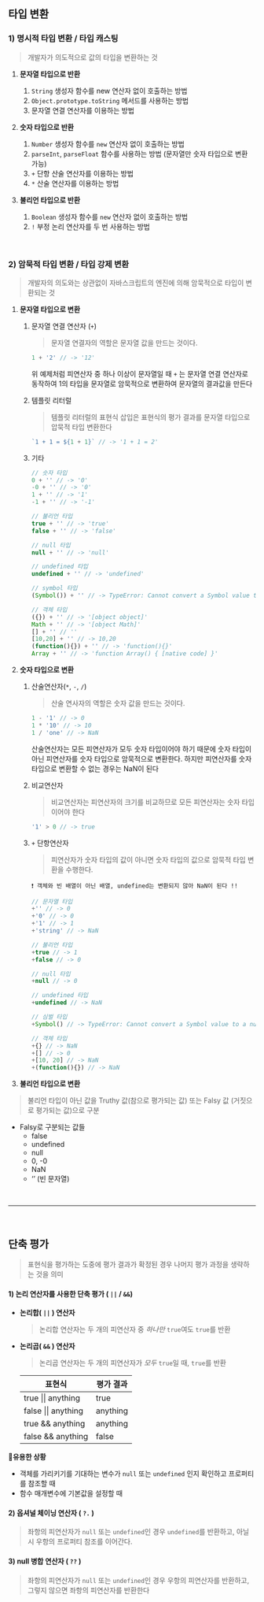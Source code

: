 ## 타입 변환

### 1) **명시적 타입 변환 / 타입 캐스팅**
> 개발자가 의도적으로 값의 타입을 변환하는 것

1. **문자열 타입으로 반환**
    1. `String` 생성자 함수를 new 연산자 없이 호출하는 방법
    2. `Object.prototype.toString` 메서드를 사용하는 방법
    3. 문자열 연결 연산자를 이용하는 방법
    
2. **숫자 타입으로 반환**
    1. `Number` 생성자 함수를 `new` 연산자 없이 호출하는 방법
    2. `parseInt`, `parseFloat` 함수를 사용하는 방법 (문자열만 숫자 타입으로 변환 가능)
    3. `+` 단항 산술 연산자를 이용하는 방법
    4. `*` 산술 연산자를 이용하는 방법
    
3. **불리언 타입으로 반환**
    1. `Boolean` 생성자 함수를 `new` 연산자 없이 호출하는 방법
    2. `!` 부정 논리 연산자를 두 번 사용하는 방법

<br/>

### 2) **암묵적 타입 변환 / 타입 강제 변환**
> 개발자의 의도와는 상관없이 자바스크립트의 엔진에 의해 암묵적으로 타입이 변환되는 것

1. **문자열 타입으로 변환**
    1. 문자열 연결 연산자 (`+`)
        > 문자열 연결자의 역할은 문자열 값을 만드는 것이다.
        
        ```jsx
        1 + '2' // -> '12'
        ```
        
        위 예제처럼 피연산자 중 하나 이상이 문자열일 때 `+` 는 문자열 연결 연산자로 동작하여 1의 타입을 문자열로 암묵적으로 변환하여 문자열의 결과값을 만든다
        
    2. 템플릿 리터럴
        > 템플릿 리터럴의 표현식 삽입은 표현식의 평가 결과를 문자열 타입으로 압묵적 타입 변환한다
        
        ```jsx
        `1 + 1 = ${1 + 1}` // -> '1 + 1 = 2'
        ```
        
    3. 기타
        ```jsx
        // 숫자 타입
        0 + '' // -> '0'
        -0 + '' // -> '0'
        1 + '' // -> '1'
        -1 + '' // -> '-1' 
        
        // 불리언 타입
        true + '' // -> 'true'
        false + '' // -> 'false'
        
        // null 타입
        null + '' // -> 'null'
        
        // undefined 타입
        undefined + '' // -> 'undefined'
        
        // symbol 타입
        (Symbol()) + '' // -> TypeError: Cannot convert a Symbol value to a string
        
        // 객체 타입
        ({}) + '' // -> '[object object]'
        Math + '' // -> '[object Math]'
        [] + '' // ''
        [10,20] + '' // -> 10,20
        (function(){}) + '' // -> 'function(){}'
        Array + '' // -> 'function Array() { [native code] }' 
        ```
        

1. **숫자 타입으로 변환**
    1. 산술연산자(`*`, `-`, `/`)
        > 산술 연사자의 역할은 숫자 값을 만드는 것이다.
        
        ```jsx
        1 - '1' // -> 0
        1 * '10' // -> 10
        1 / 'one' // -> NaN
        ```
        
        산술연산자는 모든 피연산자가 모두 숫자 타입이어야 하기 때문에 숫자 타입이 아닌 피연산자를 숫자 타입으로 암묵적으로 변환한다.
        하지만 피연산자를 숫자 타입으로 변환할 수 없는 경우는 NaN이 된다
        
    2. 비교연산자
        > 비교연산자는 피연산자의 크기를 비교하므로 모든 피연산자는 숫자 타입이어야 한다
        
        ```jsx
        '1' > 0 // -> true
        ```
        
    3. `+` 단항연산자
        > 피연산자가 숫자 타입의 값이 아니면 숫자 타입의 값으로 암묵적 타입 변환을 수행한다.
        
        ~~~
        ❗ 객체와 빈 배열이 아닌 배열, undefined는 변환되지 않아 NaN이 된다 !!
        ~~~
        
        ```jsx
        // 문자열 타입
        +'' // -> 0
        +'0' // -> 0
        +'1' // -> 1
        +'string' // -> NaN
        
        // 불리언 타입
        +true // -> 1
        +false // -> 0
        
        // null 타입
        +null // -> 0
        
        // undefined 타입
        +undefined // -> NaN
        
        // 심벌 타입
        +Symbol() // -> TypeError: Cannot convert a Symbol value to a number
        
        // 객체 타입
        +{} // -> NaN
        +[] // -> 0
        +[10, 20] // -> NaN
        +(function(){}) // -> NaN
        ```
        
    
2. **불리언 타입으로 변환**
> 불리언 타입이 아닌 값을 Truthy 값(참으로 평가되는 값) 또는 Falsy 값 (거짓으로 평가되는 값)으로 구분

- Falsy로 구분되는 값들
    - false
    - undefined
    - null
    - 0, -0
    - NaN
    - ‘’ (빈 문자열)

 <br/>

---

<br/>

## 단축 평가
> 표현식을 평가하는 도중에 평가 결과가 확정된 경우 나머지 평가 과정을 생략하는 것을 의미

#### 1) 논리 연산자를 사용한 단축 평가 ( `||`  /  `&&`)

- **논리합( `||` ) 연산자**
    > 논리합 연산자는 두 개의 피연산자 중 <i>하나만</i> `true`여도 `true`를 반환
- **논리곱( `&&` ) 연산자**
    > 논리곱 연산자는 두 개의 피연산자가 <i>모두</i> `true`일 때, `true`를 반환

  | 표현식               | 평가 결과         |
  |----------------------|-------------------|
  | true \|\| anything   | true             |
  | false \|\| anything  | anything         |
  | true && anything     | anything         |
  | false && anything    | false            |

🌟**유용한 상황**
- 객체를 가리키기를 기대하는 변수가 `null` 또는 `undefined` 인지 확인하고 프로퍼티를 참조할 때
- 함수 매개변수에 기본값을 설정할 때

#### 2) 옵셔널 체이닝 연산자 ( `?.` )
> 좌항의 피연산자가 `null` 또는 `undefined`인 경우 `undefined`를 반환하고, 아닐 시 우항의 프로퍼티 참조를 이어간다.

#### 3) null 병합 연산자 ( `??` )
> 좌항의 피연산자가 `null` 또는 `undefined`인 경우 우항의 피연산자를 반환하고, 그렇지 않으면 좌항의 피연산자를 반환한다
